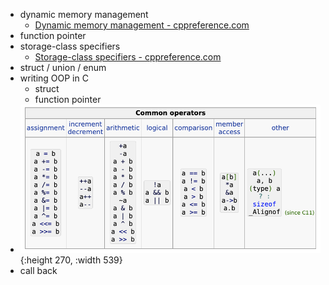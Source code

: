 - dynamic memory management
	- [Dynamic memory management - cppreference.com](https://en.cppreference.com/w/c/memory)
- function pointer
- storage-class specifiers
	- [Storage-class specifiers - cppreference.com](https://en.cppreference.com/w/c/language/storage_duration)
- struct  / union / enum
- writing OOP in C
	- struct
	- function pointer
- ![image.png](../assets/image_1667227700073_0.png){:height 270, :width 539}
- call back